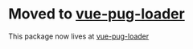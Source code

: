# Moved to [vue-pug-loader](https://npmjs.com/package/vue-pug-loader)

This package now lives at [vue-pug-loader](https://npmjs.com/package/vue-pug-loader)